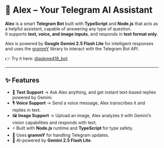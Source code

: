 # 🤖 Alex – Your Telegram AI Assistant

**Alex** is a smart **Telegram Bot** built with **TypeScript** and **Node.js** that acts as a helpful assistant, capable of answering any type of question.  
It supports **text, voice, and image inputs**, and responds in **text format only**.  

Alex is powered by **Google Gemini 2.5 Flash Lite** for intelligent responses and uses the [grammY](https://grammy.dev/) library to interact with the Telegram Bot API.

👉 Try it here: [@askme418_bot](https://t.me/askme418_bot)

---

## ✨ Features
- 📝 **Text Support** → Ask Alex anything, and get instant text-based replies powered by Gemini.  
- 🎙 **Voice Support** → Send a voice message, Alex transcribes it and replies in text.  
- 🖼 **Image Support** → Upload an image, Alex analyzes it with Gemini’s vision capabilities and responds with text.  
- ⚡ Built with **Node.js** runtime and **TypeScript** for type safety.  
- 📡 Uses **grammY** for handling Telegram updates.  
- 🧠 AI-powered by **Gemini 2.5 Flash Lite**.
